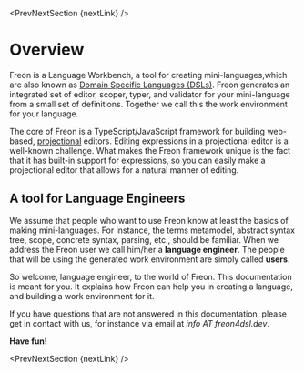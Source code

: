 <script>
    import PrevNextSection from '$lib/tutorial/PrevNextSection.svelte';

    let nextLink='/Documentation/Overview/Getting_Started';
</script>

<PrevNextSection {nextLink} />

# Overview

Freon is a Language Workbench, a tool for creating mini-languages,which are also known 
as <a href="https://en.wikipedia.org/wiki/Domain-specific*language" target="_blank">Domain Specific Languages (DSLs)</a>.
Freon generates an integrated set of editor, scoper, typer, and validator for your mini-language 
from a small set of definitions. Together we call this the work environment for your language.

The core of Freon is a TypeScript/JavaScript framework for building 
web-based, [projectional](/Background/Projectional_Editing)
editors. Editing expressions in a projectional editor is a well-known challenge. What makes the
Freon framework unique is the fact that it has built-in support for expressions, so you can
easily make a projectional editor that allows for a natural manner of editing.

## A tool for Language Engineers

We assume that people who want to use Freon know at least the basics of making mini-languages. For instance,
the terms metamodel, abstract syntax tree, scope, concrete syntax, parsing, etc., should be familiar. 
When we address the Freon user we call him/her a **language engineer**. The people that will 
be using the generated work environment are simply called **users**.

So welcome, language engineer, to the world of Freon. This documentation is meant for you. It explains how Freon can help
you in creating a language, and building a work environment for it.

If you have questions that are not answered in this documentation, please get in contact with us,
for instance via email at _info AT freon4dsl.dev_.

**Have fun!**

<PrevNextSection {nextLink} />
